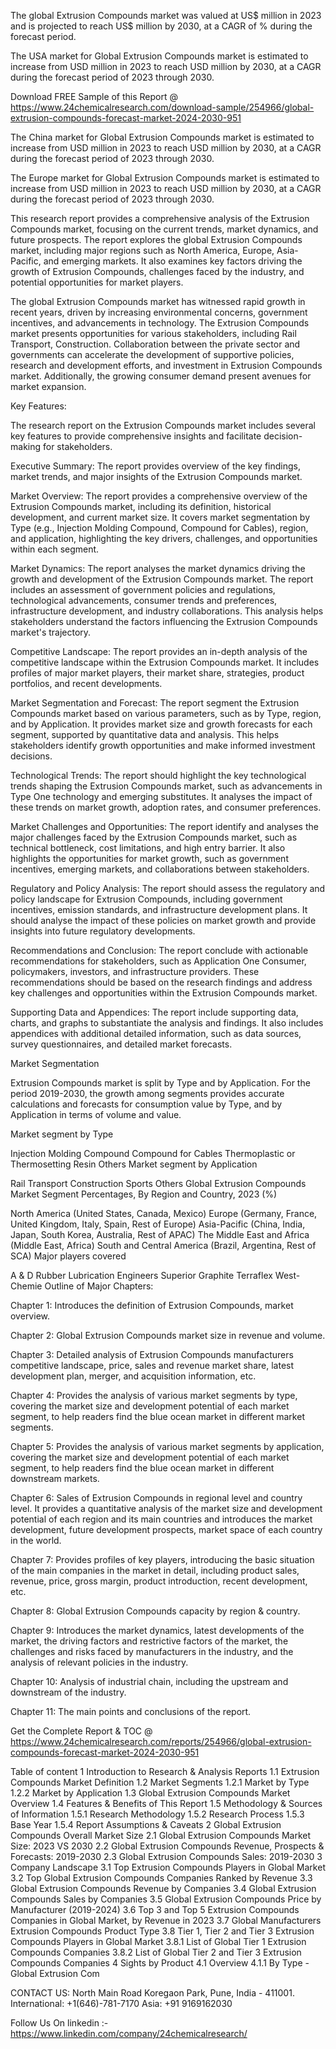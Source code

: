 The global Extrusion Compounds market was valued at US$ million in 2023 and is projected to reach US$ million by 2030, at a CAGR of % during the forecast period.

The USA market for Global Extrusion Compounds market is estimated to increase from USD million in 2023 to reach USD million by 2030, at a CAGR during the forecast period of 2023 through 2030.

Download FREE Sample of this Report @ https://www.24chemicalresearch.com/download-sample/254966/global-extrusion-compounds-forecast-market-2024-2030-951

The China market for Global Extrusion Compounds market is estimated to increase from USD million in 2023 to reach USD million by 2030, at a CAGR during the forecast period of 2023 through 2030.

The Europe market for Global Extrusion Compounds market is estimated to increase from USD million in 2023 to reach USD million by 2030, at a CAGR during the forecast period of 2023 through 2030.

This research report provides a comprehensive analysis of the Extrusion Compounds market, focusing on the current trends, market dynamics, and future prospects. The report explores the global Extrusion Compounds market, including major regions such as North America, Europe, Asia-Pacific, and emerging markets. It also examines key factors driving the growth of Extrusion Compounds, challenges faced by the industry, and potential opportunities for market players.

The global Extrusion Compounds market has witnessed rapid growth in recent years, driven by increasing environmental concerns, government incentives, and advancements in technology. The Extrusion Compounds market presents opportunities for various stakeholders, including Rail Transport, Construction. Collaboration between the private sector and governments can accelerate the development of supportive policies, research and development efforts, and investment in Extrusion Compounds market. Additionally, the growing consumer demand present avenues for market expansion.

Key Features:

The research report on the Extrusion Compounds market includes several key features to provide comprehensive insights and facilitate decision-making for stakeholders.

Executive Summary: The report provides overview of the key findings, market trends, and major insights of the Extrusion Compounds market.

Market Overview: The report provides a comprehensive overview of the Extrusion Compounds market, including its definition, historical development, and current market size. It covers market segmentation by Type (e.g., Injection Molding Compound, Compound for Cables), region, and application, highlighting the key drivers, challenges, and opportunities within each segment.

Market Dynamics: The report analyses the market dynamics driving the growth and development of the Extrusion Compounds market. The report includes an assessment of government policies and regulations, technological advancements, consumer trends and preferences, infrastructure development, and industry collaborations. This analysis helps stakeholders understand the factors influencing the Extrusion Compounds market's trajectory.

Competitive Landscape: The report provides an in-depth analysis of the competitive landscape within the Extrusion Compounds market. It includes profiles of major market players, their market share, strategies, product portfolios, and recent developments.

Market Segmentation and Forecast: The report segment the Extrusion Compounds market based on various parameters, such as by Type, region, and by Application. It provides market size and growth forecasts for each segment, supported by quantitative data and analysis. This helps stakeholders identify growth opportunities and make informed investment decisions.

Technological Trends: The report should highlight the key technological trends shaping the Extrusion Compounds market, such as advancements in Type One technology and emerging substitutes. It analyses the impact of these trends on market growth, adoption rates, and consumer preferences.

Market Challenges and Opportunities: The report identify and analyses the major challenges faced by the Extrusion Compounds market, such as technical bottleneck, cost limitations, and high entry barrier. It also highlights the opportunities for market growth, such as government incentives, emerging markets, and collaborations between stakeholders.

Regulatory and Policy Analysis: The report should assess the regulatory and policy landscape for Extrusion Compounds, including government incentives, emission standards, and infrastructure development plans. It should analyse the impact of these policies on market growth and provide insights into future regulatory developments.

Recommendations and Conclusion: The report conclude with actionable recommendations for stakeholders, such as Application One Consumer, policymakers, investors, and infrastructure providers. These recommendations should be based on the research findings and address key challenges and opportunities within the Extrusion Compounds market.

Supporting Data and Appendices: The report include supporting data, charts, and graphs to substantiate the analysis and findings. It also includes appendices with additional detailed information, such as data sources, survey questionnaires, and detailed market forecasts.

Market Segmentation

Extrusion Compounds market is split by Type and by Application. For the period 2019-2030, the growth among segments provides accurate calculations and forecasts for consumption value by Type, and by Application in terms of volume and value.

Market segment by Type

Injection Molding Compound
Compound for Cables
Thermoplastic or Thermosetting Resin
Others
Market segment by Application

Rail Transport
Construction
Sports
Others
Global Extrusion Compounds Market Segment Percentages, By Region and Country, 2023 (%)

North America (United States, Canada, Mexico)
Europe (Germany, France, United Kingdom, Italy, Spain, Rest of Europe)
Asia-Pacific (China, India, Japan, South Korea, Australia, Rest of APAC)
The Middle East and Africa (Middle East, Africa)
South and Central America (Brazil, Argentina, Rest of SCA)
Major players covered

A & D Rubber
Lubrication Engineers
Superior Graphite
Terraflex
West-Chemie
Outline of Major Chapters:

Chapter 1: Introduces the definition of Extrusion Compounds, market overview.

Chapter 2: Global Extrusion Compounds market size in revenue and volume.

Chapter 3: Detailed analysis of Extrusion Compounds manufacturers competitive landscape, price, sales and revenue market share, latest development plan, merger, and acquisition information, etc.

Chapter 4: Provides the analysis of various market segments by type, covering the market size and development potential of each market segment, to help readers find the blue ocean market in different market segments.

Chapter 5: Provides the analysis of various market segments by application, covering the market size and development potential of each market segment, to help readers find the blue ocean market in different downstream markets.

Chapter 6: Sales of Extrusion Compounds in regional level and country level. It provides a quantitative analysis of the market size and development potential of each region and its main countries and introduces the market development, future development prospects, market space of each country in the world.

Chapter 7: Provides profiles of key players, introducing the basic situation of the main companies in the market in detail, including product sales, revenue, price, gross margin, product introduction, recent development, etc.

Chapter 8: Global Extrusion Compounds capacity by region & country.

Chapter 9: Introduces the market dynamics, latest developments of the market, the driving factors and restrictive factors of the market, the challenges and risks faced by manufacturers in the industry, and the analysis of relevant policies in the industry.

Chapter 10: Analysis of industrial chain, including the upstream and downstream of the industry.

Chapter 11: The main points and conclusions of the report.

Get the Complete Report & TOC @ https://www.24chemicalresearch.com/reports/254966/global-extrusion-compounds-forecast-market-2024-2030-951

Table of content
1 Introduction to Research & Analysis Reports
1.1 Extrusion Compounds Market Definition
1.2 Market Segments
1.2.1 Market by Type
1.2.2 Market by Application
1.3 Global Extrusion Compounds Market Overview
1.4 Features & Benefits of This Report
1.5 Methodology & Sources of Information
1.5.1 Research Methodology
1.5.2 Research Process
1.5.3 Base Year
1.5.4 Report Assumptions & Caveats
2 Global Extrusion Compounds Overall Market Size
2.1 Global Extrusion Compounds Market Size: 2023 VS 2030
2.2 Global Extrusion Compounds Revenue, Prospects & Forecasts: 2019-2030
2.3 Global Extrusion Compounds Sales: 2019-2030
3 Company Landscape
3.1 Top Extrusion Compounds Players in Global Market
3.2 Top Global Extrusion Compounds Companies Ranked by Revenue
3.3 Global Extrusion Compounds Revenue by Companies
3.4 Global Extrusion Compounds Sales by Companies
3.5 Global Extrusion Compounds Price by Manufacturer (2019-2024)
3.6 Top 3 and Top 5 Extrusion Compounds Companies in Global Market, by Revenue in 2023
3.7 Global Manufacturers Extrusion Compounds Product Type
3.8 Tier 1, Tier 2 and Tier 3 Extrusion Compounds Players in Global Market
3.8.1 List of Global Tier 1 Extrusion Compounds Companies
3.8.2 List of Global Tier 2 and Tier 3 Extrusion Compounds Companies
4 Sights by Product
4.1 Overview
4.1.1 By Type - Global Extrusion Com

CONTACT US:
North Main Road Koregaon Park, Pune, India - 411001.
International: +1(646)-781-7170
Asia: +91 9169162030

Follow Us On linkedin :- https://www.linkedin.com/company/24chemicalresearch/
